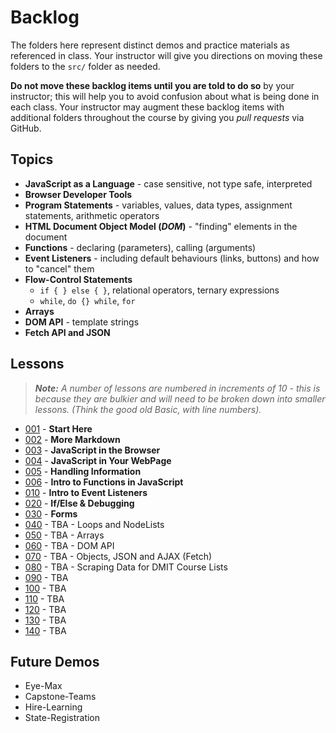 # Backlog

The folders here represent distinct demos and practice materials as referenced in class. Your instructor will give you directions on moving these folders to the `src/` folder as needed.

**Do not move these backlog items until you are told to do so** by your instructor; this will help you to avoid confusion about what is being done in each class. Your instructor may augment these backlog items with additional folders throughout the course by giving you *pull requests* via GitHub.

## Topics

- **JavaScript as a Language** - case sensitive, not type safe, interpreted
- **Browser Developer Tools**
- **Program Statements** - variables, values, data types, assignment statements, arithmetic operators
- **HTML Document Object Model (*DOM*)** - "finding" elements in the document
- **Functions** - declaring (parameters), calling (arguments)
- **Event Listeners** - including default behaviours (links, buttons) and how to "cancel" them
- **Flow-Control Statements**
  - `if { } else { }`, relational operators, ternary expressions
  - `while`, `do {} while`, `for`
- **Arrays**
- **DOM API** - template strings
- **Fetch API and JSON**

## Lessons

> ***Note:** A number of lessons are numbered in increments of 10 - this is because they are bulkier and will need to be broken down into smaller lessons. (Think the good old Basic, with line numbers).*

- [001](./001-StartHere/ReadMe.md) - **Start Here**
- [002](./002/ReadMe.md) - **More Markdown**
- [003](./003/ReadMe.md) - **JavaScript in the Browser**
- [004](./004/ReadMe.md) - **JavaScript in Your WebPage**
- [005](./005/ReadMe.md) - **Handling Information**
- [006](./006/ReadMe.md) - **Intro to Functions in JavaScript**
- [010](./010/ReadMe.md) - **Intro to Event Listeners**
- [020](./020/ReadMe.md) - **If/Else & Debugging**
- [030](./030/ReadMe.md) - **Forms**
- [040](./040/ReadMe.md) - TBA - Loops and NodeLists
- [050](./050/ReadMe.md) - TBA - Arrays
- [060](./060/ReadMe.md) - TBA - DOM API
- [070](./070/ReadMe.md) - TBA - Objects, JSON and AJAX (Fetch)
- [080](./080/ReadMe.md) - TBA - Scraping Data for DMIT Course Lists
- [090](./090/ReadMe.md) - TBA
- [100](./100/ReadMe.md) - TBA
- [110](./110/ReadMe.md) - TBA
- [120](./120/ReadMe.md) - TBA
- [130](./130/ReadMe.md) - TBA
- [140](./140/ReadMe.md) - TBA

## Future Demos

- Eye-Max
- Capstone-Teams
- Hire-Learning
- State-Registration
